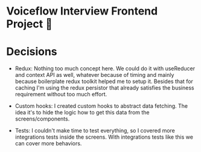 # Voiceflow Interview Frontend Project 💬

# Decisions

- Redux: Nothing too much concept here. We could do it with useReducer and context API as well, whatever because of timing and mainly because boilerplate redux toolkit helped me to setup it. Besides that for caching I'm using the redux persistor that already satisfies the business requirement without too much effort.

- Custom hooks: I created custom hooks to abstract data fetching. The idea it's to hide the logic how to get this data from the screens/components.

- Tests: I couldn't make time to test everything, so I covered more integrations tests inside the screens. With integrations tests like this we can cover more behaviors.
